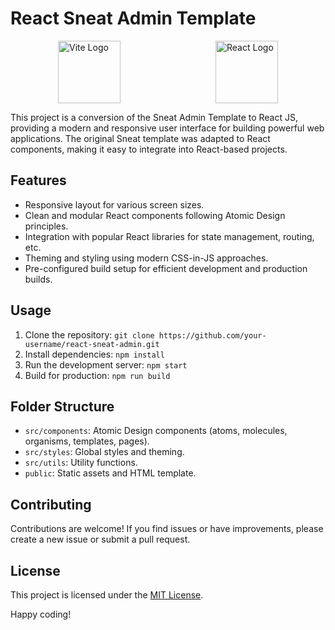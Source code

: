 # React Sneat Admin Template

<div style="display: flex; justify-content: space-around;">
  <img src="https://upload.wikimedia.org/wikipedia/commons/thumb/f/f1/Vitejs-logo.svg/615px-Vitejs-logo.svg.png" alt="Vite Logo" height="100">
  <img src="https://upload.wikimedia.org/wikipedia/commons/thumb/a/a7/React-icon.svg/1280px-React-icon.svg.png" alt="React Logo" height="100">
</div>


This project is a conversion of the Sneat Admin Template to React JS, providing a modern and responsive user interface for building powerful web applications. The original Sneat template was adapted to React components, making it easy to integrate into React-based projects.

## Features

- Responsive layout for various screen sizes.
- Clean and modular React components following Atomic Design principles.
- Integration with popular React libraries for state management, routing, etc.
- Theming and styling using modern CSS-in-JS approaches.
- Pre-configured build setup for efficient development and production builds.

## Usage

1. Clone the repository: `git clone https://github.com/your-username/react-sneat-admin.git`
2. Install dependencies: `npm install`
3. Run the development server: `npm start`
4. Build for production: `npm run build`

## Folder Structure

- `src/components`: Atomic Design components (atoms, molecules, organisms, templates, pages).
- `src/styles`: Global styles and theming.
- `src/utils`: Utility functions.
- `public`: Static assets and HTML template.

## Contributing

Contributions are welcome! If you find issues or have improvements, please create a new issue or submit a pull request.

## License

This project is licensed under the [MIT License](LICENSE).

Happy coding!
